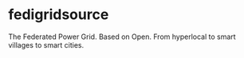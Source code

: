# fedigridsource

The Federated Power Grid. Based on Open. From hyperlocal to smart villages to smart cities. 